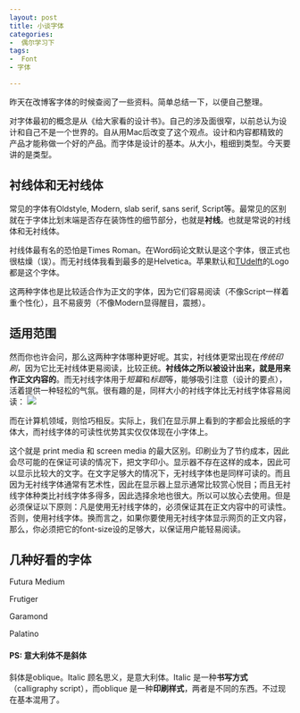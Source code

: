 ```yaml
---
layout: post
title: 小谈字体
categories: 
-  偶尔学习下
tags:
-  Font
- 字体

---
```

昨天在改博客字体的时候查阅了一些资料。简单总结一下，以便自己整理。

对字体最初的概念是从《给大家看的设计书》。自己的涉及面很窄，以前总认为设计和自己不是一个世界的。自从用Mac后改变了这个观点。设计和内容都精致的产品才能称做一个好的产品。而字体是设计的基本。从大小，粗细到类型。今天要讲的是类型。

 <!--more-->
## 衬线体和无衬线体
常见的字体有Oldstyle, Modern, slab serif, sans serif,  Script等。最常见的区别就在于字体比划末端是否存在装饰性的细节部分，也就是**衬线**。也就是常说的衬线体和无衬线体。

衬线体最有名的恐怕是Times Roman。在Word码论文默认是这个字体，很正式也很枯燥（误）。而无衬线体我看到最多的是Helvetica。苹果默认和[TUdelft][1]的Logo都是这个字体。

这两种字体也是比较适合作为正文的字体，因为它们容易阅读（不像Script一样着重个性化），且不易疲劳（不像Modern显得醒目，震撼）。

## 适用范围
然而你也许会问，那么这两种字体哪种更好呢。其实，衬线体更常出现在*传统印刷*，因为它比无衬线体更易阅读，比较正统。**衬线体之所以被设计出来，就是用来作正文内容的**。而无衬线字体用于*短篇*和*标题*等，能够吸引注意（设计的要点），活着提供一种轻松的气氛。很有趣的是，同样大小的衬线字体比无衬线字体容易阅读：
![][image-1]

 而在计算机领域，则恰巧相反。实际上，我们在显示屏上看到的字都会比报纸的字体大，而衬线字体的可读性优势其实仅仅体现在小字体上。

这个就是 print media 和 screen media 的最大区别。印刷业为了节约成本，因此会尽可能的在保证可读的情况下，把文字印小。显示器不存在这样的成本，因此可以显示比较大的文字。在文字足够大的情况下，无衬线字体也是同样可读的。而且因为无衬线字体通常有艺术性，因此在显示器上显示通常比较赏心悦目；而且无衬线字体种类比衬线字体多得多，因此选择余地也很大。所以可以放心去使用。但是必须保证以下原则：凡是使用无衬线字体的，必须保证其在正文内容中的可读性。否则，使用衬线字体。换而言之，如果你要使用无衬线字体显示网页的正文内容，那么，你必须把它的font-size设的足够大，以保证用户能轻易阅读。

## 几种好看的字体

Futura Medium

Frutiger

Garamond

Palatino

#### PS: 意大利体不是斜体
斜体是oblique。Italic 顾名思义，是意大利体。Italic 是一种**书写方式**（calligraphy script），而oblique 是一种**印刷样式**，两者是不同的东西。不过现在基本混用了。



[1]:	http://www.tudelft.nl/

[image-1]:	http://ww4.sinaimg.cn/large/66fa60dfgw1f1memjh371j21ao0i0gom.jpg